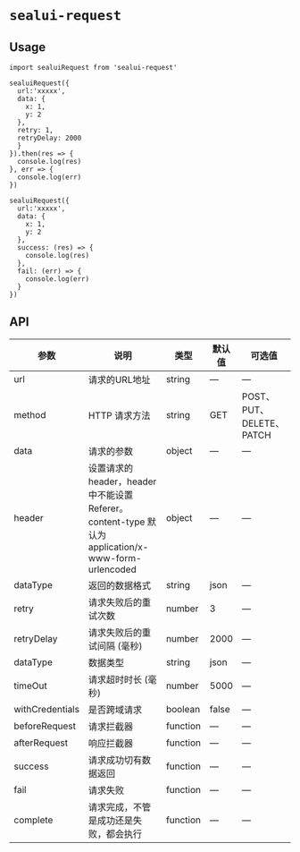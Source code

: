 # `sealui-request`

## Usage

```
import sealuiRequest from 'sealui-request'

sealuiRequest({
  url:'xxxxx',
  data: {
    x: 1,
    y: 2
  },
  retry: 1,
  retryDelay: 2000
  }
}).then(res => {
  console.log(res)
}, err => {
  console.log(err)
})

sealuiRequest({
  url:'xxxxx',
  data: {
    x: 1,
    y: 2
  },
  success: (res) => {
    console.log(res)
  },
  fail: (err) => {
    console.log(err)
  }
})
```

## API

| 参数       | 说明      | 类型       | 默认值       | 可选值       |
|-----------|-----------|-----------|-------------|-------------|
| url | 请求的URL地址 | string | — | — |
| method | HTTP 请求方法 | string | GET | POST、PUT、DELETE、PATCH |
| data | 请求的参数 | object | — | — |
| header | 设置请求的 header，header 中不能设置 Referer。content-type 默认为 application/x-www-form-urlencoded | object | — | — |
| dataType | 返回的数据格式 | string | json | — |
| retry | 请求失败后的重试次数 | number | 3 | — |
| retryDelay | 请求失败后的重试间隔 (毫秒) | number | 2000 | — |
| dataType | 数据类型 | string | json | — |
| timeOut | 请求超时时长 (毫秒) | number | 5000 | — |
| withCredentials | 是否跨域请求 | boolean | false | — |
| beforeRequest | 请求拦截器 | function | — | — |
| afterRequest | 响应拦截器 | function | — | — |
| success | 请求成功切有数据返回 | function | — | — |
| fail | 请求失败 | function | — | — |
| complete | 请求完成，不管是成功还是失败，都会执行 | function | — | — |
